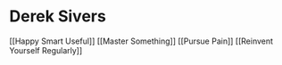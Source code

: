 # Derek Sivers

[[Happy Smart Useful]]
[[Master Something]]
[[Pursue Pain]]
[[Reinvent Yourself Regularly]]